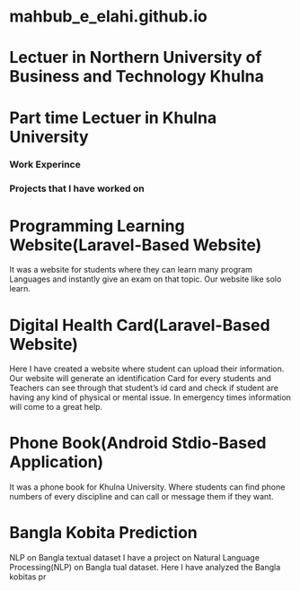 # mahbub_e_elahi.github.io

# Lectuer in Northern University of Business and Technology Khulna

# Part time Lectuer in Khulna University

### Work Experince




### Projects that I have worked  on

# Programming Learning Website(Laravel-Based Website)

It was a website for students where they can learn many program Languages and instantly give an exam on that topic. Our website like solo learn.
# Digital Health Card(Laravel-Based Website)

Here I have created a website where student can upload their information. Our website will generate an identification Card for every students and Teachers can see through that student’s id card and check if student are having any kind of physical or mental issue. In emergency times information will come to a great help.

# Phone Book(Android Stdio-Based Application)
It was a phone book for Khulna University. Where students can find phone numbers  of every discipline and can call or message them if they want.
# Bangla Kobita Prediction

NLP on Bangla textual dataset
I have a project on Natural Language Processing(NLP) on Bangla
tual dataset. Here I have analyzed the Bangla kobitas pr

